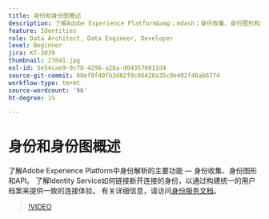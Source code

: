 ```yaml
---
title: 身份和身份图概述
description: 了解Adobe Experience Platform&amp；mdash；身份收集、身份图形和API中身份解析的关键功能。 了解Identity Service如何链接断开连接的身份，以通过构建统一的用户档案来提供一致的连接体验。
feature: Identities
role: Data Architect, Data Engineer, Developer
level: Beginner
jira: KT-3039
thumbnail: 27841.jpg
exl-id: 5e54cae9-9c78-4296-a28a-d043570811d4
source-git-commit: 00ef0f40fb3d82f0c06428a35c0e402f46ab6774
workflow-type: tm+mt
source-wordcount: '96'
ht-degree: 1%

---
```


# 身份和身份图概述

了解Adobe Experience Platform中身份解析的主要功能 — 身份收集、身份图形和API。 了解Identity Service如何链接断开连接的身份，以通过构建统一的用户档案来提供一致的连接体验。 有关详细信息，请访问[身份服务文档](https://experienceleague.adobe.com/docs/experience-platform/identity/home.html?lang=zh-Hans)。

>[!VIDEO](https://video.tv.adobe.com/v/27841?learn=on)

